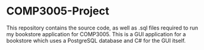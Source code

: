 # COMP3005-Project
This repository contains the source code, as well as .sql files required to run my bookstore application for COMP3005. This is a GUI application for a bookstore which uses a PostgreSQL database and C# for the GUI itself.
